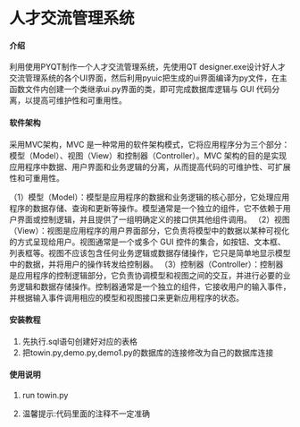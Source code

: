 # 人才交流管理系统

#### 介绍
利用使用PYQT制作一个人才交流管理系统，先使用QT designer.exe设计好人才交流管理系统的各个UI界面，然后利用pyuic把生成的ui界面编译为py文件，在主函数文件内创建一个类继承ui.py界面的类，即可完成数据库逻辑与 GUI 代码分离，以提高可维护性和可重用性。



#### 软件架构
采用MVC架构，MVC 是一种常用的软件架构模式，它将应用程序分为三个部分：模型（Model）、视图（View）和控制器（Controller）。MVC 架构的目的是实现应用程序中数据、用户界面和业务逻辑的分离，从而提高代码的可维护性、可扩展性和可重用性。

（1）模型（Model）：模型是应用程序的数据和业务逻辑的核心部分，它处理应用程序的数据存储、查询和更新等操作。模型通常是一个独立的组件，它不依赖于用户界面或控制逻辑，并且提供了一组明确定义的接口供其他组件调用。
  （2）视图（View）：视图是应用程序的用户界面部分，它负责将模型中的数据以某种可视化的方式呈现给用户。视图通常是一个或多个 GUI 控件的集合，如按钮、文本框、列表框等。视图不应该包含任何业务逻辑或数据存储操作，它只是简单地显示模型中的数据，并将用户的操作转发给控制器。
  （3）控制器（Controller）：控制器是应用程序的控制逻辑部分，它负责协调模型和视图之间的交互，并进行必要的业务逻辑和数据存储操作。控制器通常是一个独立的组件，它接收用户的输入事件，并根据输入事件调用相应的模型和视图接口来更新应用程序的状态。


#### 安装教程

1.  先执行.sql语句创建好对应的表格
2.  把towin.py,demo.py,demo1.py的数据库的连接修改为自己的数据库连接

#### 使用说明

1. run towin.py

2. 温馨提示:代码里面的注释不一定准确

   
